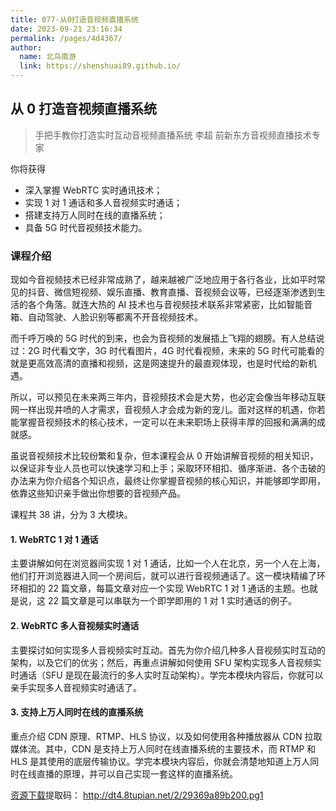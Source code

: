 ```yaml
---
title: 077-从0打造音视频直播系统
date: 2023-09-21 23:16:34
permalink: /pages/4d4367/
author:
  name: 北鸟南游
  link: https://shenshuai89.github.io/
---
```


## 从 0 打造音视频直播系统

> 手把手教你打造实时互动音视频直播系统
> 李超 前新东方音视频直播技术专家

你将获得

- 深入掌握 WebRTC 实时通讯技术；
- 实现 1 对 1 通话和多人音视频实时通话；
- 搭建支持万人同时在线的直播系统；
- 具备 5G 时代音视频技术能力。

### 课程介绍

现如今音视频技术已经非常成熟了，越来越被广泛地应用于各行各业，比如平时常见的抖音、微信短视频、娱乐直播、教育直播、音视频会议等，已经逐渐渗透到生活的各个角落。就连大热的 AI 技术也与音视频技术联系非常紧密，比如智能音箱、自动驾驶、人脸识别等都离不开音视频技术。

而千呼万唤的 5G 时代的到来，也会为音视频的发展插上飞翔的翅膀。有人总结说过：2G 时代看文字，3G 时代看图片，4G 时代看视频，未来的 5G 时代可能看的就是更高效高清的直播和视频，这是网速提升的最直观体现，也是时代给的新机遇。

所以，可以预见在未来两三年内，音视频技术会是大势，也必定会像当年移动互联网一样出现井喷的人才需求，音视频人才会成为新的宠儿。面对这样的机遇，你若能掌握音视频技术的核心技术，一定可以在未来职场上获得丰厚的回报和满满的成就感。

虽说音视频技术比较纷繁和复杂，但本课程会从 0 开始讲解音视频的相关知识，以保证非专业人员也可以快速学习和上手；采取环环相扣、循序渐进、各个击破的办法来为你介绍各个知识点，最终让你掌握音视频的核心知识，并能够即学即用，依靠这些知识亲手做出你想要的音视频产品。

课程共 38 讲，分为 3 大模块。

#### 1. WebRTC 1 对 1 通话

主要讲解如何在浏览器间实现 1 对 1 通话，比如一个人在北京，另一个人在上海，他们打开浏览器进入同一个房间后，就可以进行音视频通话了。这一模块精编了环环相扣的 22 篇文章，每篇文章对应一个实现 WebRTC 1 对 1 通话的主题。也就是说，这 22 篇文章是可以串联为一个即学即用的 1 对 1 实时通话的例子。

#### 2. WebRTC 多人音视频实时通话

主要探讨如何实现多人音视频实时互动。首先为你介绍几种多人音视频实时互动的架构，以及它们的优劣；然后，再重点讲解如何使用 SFU 架构实现多人音视频实时通话（SFU 是现在最流行的多人实时互动架构）。学完本模块内容后，你就可以亲手实现多人音视频实时通话了。

#### 3. 支持上万人同时在线的直播系统

重点介绍 CDN 原理、RTMP、HLS 协议，以及如何使用各种播放器从 CDN 拉取媒体流。其中，CDN 是支持上万人同时在线直播系统的主要技术，而 RTMP 和 HLS 是其使用的底层传输协议。学完本模块内容后，你就会清楚地知道上万人同时在线直播的原理，并可以自己实现一套这样的直播系统。

[资源下载](https://pan.baidu.com/s/1WVEk0gydMcVnNs2HbswHhA)提取码： http://dt4.8tupian.net/2/29369a89b200.pg1
